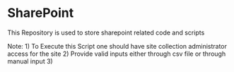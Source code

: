 # SharePoint
This Repository is used to store sharepoint related code and scripts

Note: 1) To Execute this Script one should have site collection administrator access for the site 
      2) Provide valid inputs either through csv file or through manual input
      3) 

